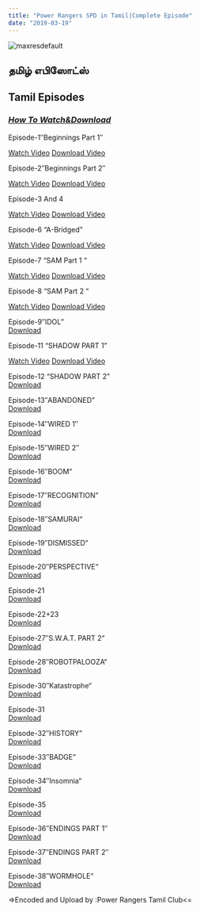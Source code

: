 ```yaml
---
title: "Power Rangers SPD in Tamil|Complete Episode"
date: "2019-03-19"
---
```


![maxresdefault](https://1.bp.blogspot.com/-gIgiTJDgobk/WoLpdvZ2t1I/AAAAAAAAAHA/zRE_f_gsYswrmm01j6jwFPZRGx9CONzRgCLcBGAs/s400/maxresdefault.jpg "maxresdefault")

## தமிழ் எபிஸோட்ஸ்

## Tamil Episodes

### _[How To Watch&Download](http://tamilcartoontv.blogspot.in/p/blog-page.html)_

  

Episode-1″Beginnings Part 1″

[Watch Video](https://ceesty.com/wvjW0U)  [Download Video](https://ceesty.com/wvjW4x)

  

Episode-2″Beginnings Part 2″

[Watch Video](https://ceesty.com/wvjRKw) [Download Video](https://ceesty.com/wvjTO9)

  

Episode-3 And 4

[Watch Video](https://ceesty.com/wvjURv)  [Download Video](https://ceesty.com/wvjU3J)

  

Episode-6 “A-Bridged”

[Watch Video](https://ceesty.com/wvjOaS) [Download Video](https://ceesty.com/wvjOUV)

  

Episode-7 “SAM Part 1 “

[Watch Video](https://ceesty.com/wvjP8N) [Download Video](https://ceesty.com/wvjAfI)

  

Episode-8 “SAM Part 2 “

[Watch Video](https://ceesty.com/wvjSXV)  [Download Video](https://ceesty.com/wvjDeW)

  
Episode-9″IDOL”  
[Download](https://ceesty.com/wHhUXQ)  

Episode-11 “SHADOW PART 1”

[Watch Video](https://ceesty.com/wvjJB6)  [Download Video](https://ceesty.com/wvjKi1)

  
Episode-12 “SHADOW PART 2”  
[Download](https://ceesty.com/wHhU55)  
  
Episode-13″ABANDONED”  
[Download](https://ceesty.com/wHhIia)  
  

Episode-14″WIRED 1″  
[Download](https://ceesty.com/wHhIx0)  
  
Episode-15″WIRED 2″  
[Download](https://ceesty.com/wHhIID)  
  
Episode-16″BOOM”  
[Download](https://ceesty.com/wHhIKl)  
  
Episode-17″RECOGNITION”  
[Download](https://ceesty.com/wHhI1N)  
  
Episode-18″SAMURAI“  
[Download](https://ceesty.com/wHhI7f)

  

Episode-19″DISMISSED“  
[Download](https://ceesty.com/wHhOtC)  
  
Episode-20″PERSPECTIVE“  
[Download](https://ceesty.com/wHhOnv)  
  
Episode-21  
[Download](https://ceesty.com/wHhOK0)  
  
Episode-22+23  
[Download](https://ceesty.com/wHhOl3)  
  
Episode-27″S.W.A.T. PART 2“  
[Download](https://ceesty.com/wHhO4P)  
  
Episode-28″ROBOTPALOOZA“  
[Download](https://ceesty.com/wHhPhw)  

Episode-30″Katastrophe“  
[Download](https://ceesty.com/wHhPmY)  
  
Episode-31  
[Download](https://ceesty.com/wHhPDx)  

  

Episode-32″HISTORY”  
[Download](https://ceesty.com/wHhPNA)  
  
Episode-33″BADGE”  
[Download](https://ceesty.com/wHhA0F)

  

Episode-34″Insomnia“  
[Download](https://ceesty.com/wHhAjT)  
  
Episode-35  
[Download](https://ceesty.com/wHhAWD)  
  
Episode-36″ENDINGS PART 1″  
[Download](https://ceesty.com/wHhAXx)  
  
Episode-37″ENDINGS PART 2″  
[Download](https://ceesty.com/wHhA6r)  
  
Episode-38″WORMHOLE“  
[Download](https://ceesty.com/wHhSuw)  
  
  

\=>Encoded and Upload by :Power Rangers Tamil Club<=
